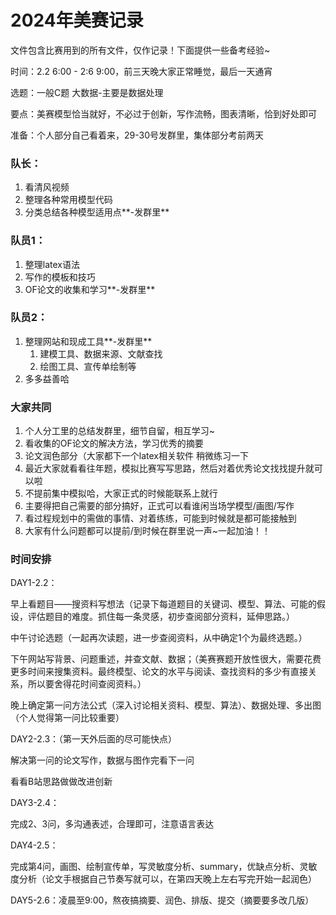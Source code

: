 # 2024年美赛记录

文件包含比赛用到的所有文件，仅作记录！下面提供一些备考经验~

时间：2.2 6:00 - 2:6 9:00，前三天晚大家正常睡觉，最后一天通宵

选题：一般C题 大数据-主要是数据处理

要点：美赛模型恰当就好，不必过于创新，写作流畅，图表清晰，恰到好处即可

准备：个人部分自己看着来，29-30号发群里，集体部分考前两天

### 队长：

1. 看清风视频
2. 整理各种常用模型代码
3. 分类总结各种模型适用点**-发群里**

### 队员1：

1. 整理latex语法
2. 写作的模板和技巧
3. OF论文的收集和学习**-发群里**

### 队员2：

1. 整理网站和现成工具**-发群里**
    1. 建模工具、数据来源、文献查找
    2. 绘图工具、宣传单绘制等
2. 多多益善哈 

### 大家共同

1. 个人分工里的总结发群里，细节自留，相互学习~
2. 看收集的OF论文的解决方法，学习优秀的摘要
3. 论文润色部分（大家都下一个latex相关软件 稍微练习一下
4. 最近大家就看看往年题，模拟比赛写写思路，然后对着优秀论文找找提升就可以啦
5. 不提前集中模拟哈，大家正式的时候能联系上就行
6. 主要得把自己需要的部分搞好，正式可以看谁闲当场学模型/画图/写作
7. 看过程规划中的需做的事情、对着练练，可能到时候就是都可能接触到
8. 大家有什么问题都可以提前/到时候在群里说一声~一起加油！！

### 时间安排

DAY1-2.2：

早上看题目——搜资料写想法（记录下每道题目的关键词、模型、算法、可能的假设，评估题目的难度。抓住每一条灵感，初步查阅部分资料，延伸思路。）

中午讨论选题（一起再次读题，进一步查阅资料，从中确定1个为最终选题。）

下午网站写背景、问题重述，并查文献、数据；（美赛赛题开放性很大，需要花费更多时间来搜集资料。最终模型、论文的水平与阅读、查找资料的多少有直接关系，所以要舍得花时间查阅资料。）

晚上确定第一问方法公式（深入讨论相关资料、模型、算法）、数据处理、多出图（个人觉得第一问比较重要）

DAY2-2.3：（第一天外后面的尽可能快点）

解决第一问的论文写作，数据与图作完看下一问

看看B站思路做做改进创新

DAY3-2.4：

完成2、3问，多沟通表述，合理即可，注意语言表达

DAY4-2.5：

完成第4问，画图、绘制宣传单，写灵敏度分析、summary，优缺点分析、灵敏度分析（论文手根据自己节奏写就可以，在第四天晚上左右写完开始一起润色）

DAY5-2.6：凌晨至9:00，熬夜搞摘要、润色、排版、提交（摘要要多改几版）
